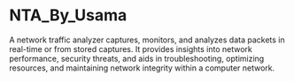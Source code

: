 # NTA_By_Usama
A network traffic analyzer captures, monitors, and analyzes data packets in real-time or from stored captures. It provides insights into network performance, security threats, and aids in troubleshooting, optimizing resources, and maintaining network integrity within a computer network.
